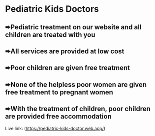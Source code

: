 # Pediatric Kids Doctors

## ➨Pediatric treatment on our website and all children are treated with you
## ➨All services are provided at low cost
## ➨Poor children are given free treatment
## ➨None of the helpless poor women are given free treatment to pregnant women
## ➨With the treatment of children, poor children are provided free accommodation

Live link: (https://pediatric-kids-doctor.web.app/)